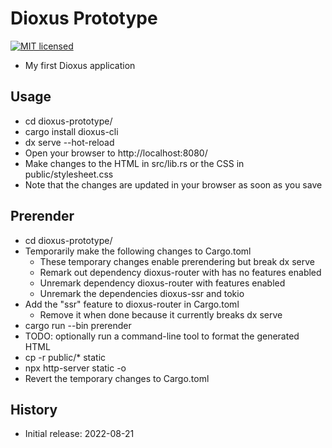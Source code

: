 # Dioxus Prototype

[![MIT licensed][mit-badge]][mit-url]

[mit-badge]: https://img.shields.io/badge/license-MIT-blue.svg
[mit-url]: https://github.com/david-wallace-croft/dioxus-prototype/blob/main/LICENSE.txt

- My first Dioxus application

## Usage

- cd dioxus-prototype/
- cargo install dioxus-cli
- dx serve --hot-reload
- Open your browser to http://localhost:8080/
- Make changes to the HTML in src/lib.rs or the CSS in public/stylesheet.css
- Note that the changes are updated in your browser as soon as you save

## Prerender

- cd dioxus-prototype/
- Temporarily make the following changes to Cargo.toml
  - These temporary changes enable prerendering but break dx serve
  - Remark out dependency dioxus-router with has no features enabled
  - Unremark dependency dioxus-router with features enabled
  - Unremark the dependencies dioxus-ssr and tokio
- Add the "ssr" feature to dioxus-router in Cargo.toml
  - Remove it when done because it currently breaks dx serve
- cargo run --bin prerender
- TODO: optionally run a command-line tool to format the generated HTML
- cp -r public/* static
- npx http-server static -o
- Revert the temporary changes to Cargo.toml

## History

- Initial release: 2022-08-21
